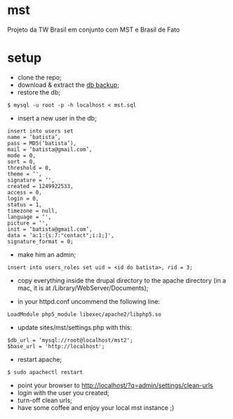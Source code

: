 mst
===

Projeto da TW Brasil em conjunto com MST e Brasil de Fato

# setup

- clone the repo;
- download & extract the [db backup](https://www.dropbox.com/s/rxvsfcf46xp11iu/mst.sql.gz);
- restore the db;

```
$ mysql -u root -p -h localhost < mst.sql
```

- insert a new user in the db;

```
insert into users set 
name = ‘batista’, 
pass = MD5(‘batista’), 
mail = ‘batista@gmail.com’, 
mode = 0, 
sort = 0, 
threshold = 0, 
theme = ‘', 
signature = ‘', 
created = 1249922533, 
access = 0, 
login = 0, 
status = 1, 
timezone = null, 
language = ‘', 
picture = ‘', 
init = ‘batista@gmail.com’, 
data = ‘a:1:{s:7:"contact";i:1;}', 
signature_format = 0;
```

- make him an admin;

```
insert into users_roles set uid = <id do batista>, rid = 3;
```

- copy everything inside the drupal directory to the apache directory (in a mac, it is at /Library/WebServer/Documents);

- in your httpd.conf uncommend the following line: 

```
LoadModule php5_module libexec/apache2/libphp5.so
```

- update sites/mst/settings.php with this:

``` 
$db_url = ‘mysql://root@localhost/mst2';
$base_url = 'http://localhost';
```

- restart apache;

```
$ sudo apachectl restart
```

- point your browser to [http://localhost/?q=admin/settings/clean-urls](http://localhost/?q=admin/settings/clean-urls)
- login with the user you created;
- turn-off clean urls;
- have some coffee and enjoy your local mst instance ;)
